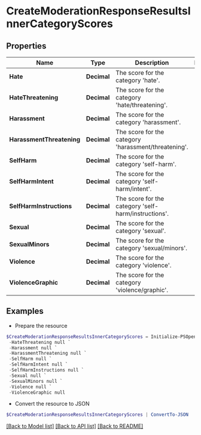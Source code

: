 # CreateModerationResponseResultsInnerCategoryScores
## Properties

Name | Type | Description | Notes
------------ | ------------- | ------------- | -------------
**Hate** | **Decimal** | The score for the category &#39;hate&#39;. | 
**HateThreatening** | **Decimal** | The score for the category &#39;hate/threatening&#39;. | 
**Harassment** | **Decimal** | The score for the category &#39;harassment&#39;. | 
**HarassmentThreatening** | **Decimal** | The score for the category &#39;harassment/threatening&#39;. | 
**SelfHarm** | **Decimal** | The score for the category &#39;self-harm&#39;. | 
**SelfHarmIntent** | **Decimal** | The score for the category &#39;self-harm/intent&#39;. | 
**SelfHarmInstructions** | **Decimal** | The score for the category &#39;self-harm/instructions&#39;. | 
**Sexual** | **Decimal** | The score for the category &#39;sexual&#39;. | 
**SexualMinors** | **Decimal** | The score for the category &#39;sexual/minors&#39;. | 
**Violence** | **Decimal** | The score for the category &#39;violence&#39;. | 
**ViolenceGraphic** | **Decimal** | The score for the category &#39;violence/graphic&#39;. | 

## Examples

- Prepare the resource
```powershell
$CreateModerationResponseResultsInnerCategoryScores = Initialize-PSOpenAPIToolsCreateModerationResponseResultsInnerCategoryScores  -Hate null `
 -HateThreatening null `
 -Harassment null `
 -HarassmentThreatening null `
 -SelfHarm null `
 -SelfHarmIntent null `
 -SelfHarmInstructions null `
 -Sexual null `
 -SexualMinors null `
 -Violence null `
 -ViolenceGraphic null
```

- Convert the resource to JSON
```powershell
$CreateModerationResponseResultsInnerCategoryScores | ConvertTo-JSON
```

[[Back to Model list]](../README.md#documentation-for-models) [[Back to API list]](../README.md#documentation-for-api-endpoints) [[Back to README]](../README.md)

